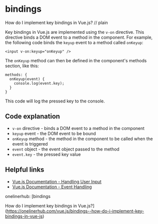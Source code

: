 # bindings

How do I implement key bindings in Vue.js?
// plain

Key bindings in Vue.js are implemented using the `v-on` directive. This directive binds a DOM event to a method in the component. For example, the following code binds the `keyup` event to a method called `onKeyup`:

```
<input v-on:keyup="onKeyup" />
```

The `onKeyup` method can then be defined in the component's methods section, like this:

```
methods: {
  onKeyup(event) {
    console.log(event.key);
  }
}
```

This code will log the pressed key to the console.

## Code explanation


- `v-on` directive - binds a DOM event to a method in the component
- `keyup` event - the DOM event to be bound
- `onKeyup` method - the method in the component to be called when the event is triggered
- `event` object - the event object passed to the method
- `event.key` - the pressed key value

## Helpful links

- [Vue.js Documentation - Handling User Input](https://vuejs.org/v2/guide/events.html#Handling-User-Input)
- [Vue.js Documentation - Event Handling](https://vuejs.org/v2/guide/events.html)

onelinerhub: [bindings

How do I implement key bindings in Vue.js?](https://onelinerhub.com/vue.js/bindings--how-do-i-implement-key-bindings-in-vue-js)